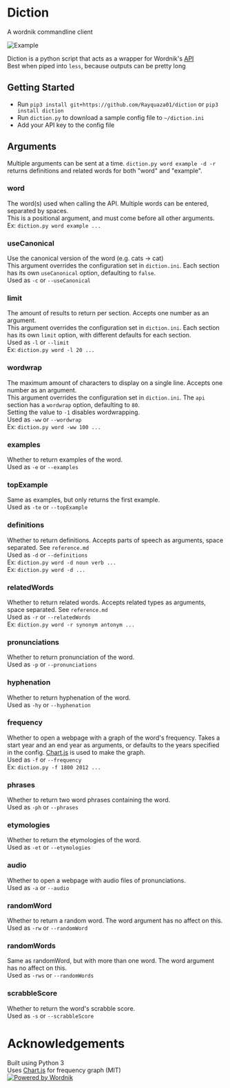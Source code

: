# Diction
A wordnik commandline client

![Example](https://i.imgur.com/1tx0CbB.gif)

Diction is a python script that acts as a wrapper for Wordnik's [API](https://developer.wordnik.com)  
Best when piped into `less`, because outputs can be pretty long

## Getting Started
 * Run `pip3 install git+https://github.com/Rayquaza01/diction` or `pip3 install diction`
 * Run `diction.py` to download a sample config file to `~/diction.ini`
 * Add your API key to the config file

## Arguments
Multiple arguments can be sent at a time. `diction.py word example -d -r` returns definitions and related words for both "word" and "example".

### word
The word(s) used when calling the API. Multiple words can be entered, separated by spaces.  
This is a positional argument, and must come before all other arguments.  
Ex: `diction.py word example ...`

### useCanonical
Use the canonical version of the word (e.g. cats -> cat)  
This argument overrides the configuration set in `diction.ini`. Each section has its own `useCanonical` option, defaulting to `false`.  
Used as `-c` or `--useCanonical`

### limit
The amount of results to return per section. Accepts one number as an argument.  
This argument overrides the configuration set in `diction.ini`. Each section has its own `limit` option, with different defaults for each section.  
Used as `-l` or `--limit`  
Ex: `diction.py word -l 20 ...`

### wordwrap
The maximum amount of characters to display on a single line. Accepts one number as an argument.  
This argument overrides the configuration set in `diction.ini`. The `api` section has a `wordwrap` option, defaulting to `80`.  
Setting the value to `-1` disables wordwrapping.  
Used as `-ww` or `--wordwrap`  
Ex: `diction.py word -ww 100 ...`

### examples
Whether to return examples of the word.  
Used as `-e` or `--examples`

### topExample
Same as examples, but only returns the first example.  
Used as `-te` or `--topExample`

### definitions
Whether to return definitions. Accepts parts of speech as arguments, space separated. See `reference.md`  
Used as `-d` or `--definitions`  
Ex: `diction.py word -d noun verb ...`  
Ex: `diction.py word -d ...`

### relatedWords
Whether to return related words. Accepts related types as arguments, space separated. See `reference.md`  
Used as `-r` or `--relatedWords`  
Ex: `diction.py word -r synonym antonym ...`

### pronunciations
Whether to return pronunciation of the word.  
Used as `-p` or `--pronunciations`

### hyphenation
Whether to return hyphenation of the word.  
Used as `-hy` or `--hyphenation`

### frequency
Whether to open a webpage with a graph of the word's frequency. Takes a start year and an end year as arguments, or defaults to the years specified in the config.  [Chart.js](https://www.chartjs.org) is used to make the graph.  
Used as `-f` or `--frequency`  
Ex: `diction.py -f 1800 2012 ...`

### phrases
Whether to return two word phrases containing the word.  
Used as `-ph` or `--phrases`

### etymologies
Whether to return the etymologies of the word.  
Used as `-et` or `--etymologies`

### audio
Whether to open a webpage with audio files of pronunciations.  
Used as `-a` or `--audio`

### randomWord
Whether to return a random word. The word argument has no affect on this.
Used as `-rw` or `--randomWord`

### randomWords
Same as randomWord, but with more than one word. The word argument has no affect on this.  
Used as `-rws` or `--randomWords`

### scrabbleScore
Whether to return the word's scrabble score.  
Used as `-s` or `--scrabbleScore`

# Acknowledgements
Built using Python 3  
Uses [Chart.js](https://www.chartjs.org) for frequency graph (MIT)  
[![Powered by Wordnik](https://www.wordnik.com/img/wordnik_badge_a1.png)](https://wordnik.com)
